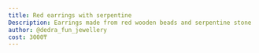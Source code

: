 ```yaml
---
title: Red earrings with serpentine
Description: Earrings made from red wooden beads and serpentine stone
author: @dedra_fun_jewellery
cost: 3000₸
---
```

